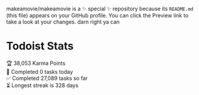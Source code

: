 makeamovie/makeamovie is a ✨ special ✨ repository because its `README.md` (this file) appears on your GitHub profile.
You can click the Preview link to take a look at your changes. darn right ya can

# Todoist Stats

<!-- TODO-IST:START -->
🏆  38,053 Karma Points           
🌸  Completed 0 tasks today           
✅  Completed 27,089 tasks so far           
⏳  Longest streak is 328 days
<!-- TODO-IST:END -->